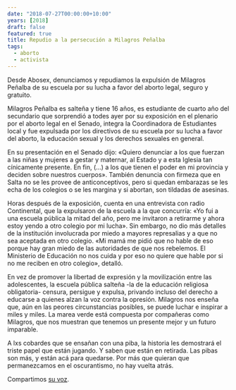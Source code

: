 ```yaml
---
date: "2018-07-27T00:00:00+10:00"
years: [2018]
draft: false
featured: true
title: Repudio a la persecución a Milagros Peñalba
tags: 
  - aborto
  - activista
---
```


Desde Abosex, denunciamos y repudiamos la expulsión de Milagros Peñalba de su escuela por su lucha a favor del aborto legal, seguro y gratuito.

Milagros Peñalba es salteña y tiene 16 años, es estudiante de cuarto año del secundario que sorprendió a todes ayer por su exposición en el plenario por el aborto legal en el Senado, integra la Coordinadora de Estudiantes local y fue expulsada por los directivos de su escuela por su lucha a favor del aborto, la educación sexual y los derechos sexuales en general.

En su presentación en el Senado dijo: «Quiero denunciar a los que fuerzan a las niñas y mujeres a gestar y maternar, al Estado y a esta Iglesia tan cínicamente presente. En fin, (…)  a los que tienen el poder en mi provincia y deciden sobre nuestros cuerpos». También denuncia con firmeza que en Salta no se les provee de anticonceptivos, pero si quedan embarazas se les echa de los colegios o se les margina y si abortan, son tildadas de asesinas.

Horas después de la exposición, cuenta en una entrevista con radio Continental, que la expulsaron de la escuela a la que concurría: «Yo fui a una escuela pública la mitad del año, pero me invitaron a retirarme y ahora estoy yendo a otro colegio por mi lucha». Sin embargo, no dio más detalles de la institución involucrada por miedo a mayores represalias y a que no sea aceptada en otro colegio. «Mi mamá me pidió que no hable de eso porque hay gran miedo de las autoridades de que nos rebelemos. El Ministerio de Educación no nos cuida y por eso no quiere que hable por si no me reciben en otro colegio», detalló.

En vez de promover la libertad de expresión y la movilización entre las adolescentes, la escuela pública salteña -la de la educación religiosa obligatoria- censura, persigue y expulsa, privando incluso del derecho a educarse a quienes alzan la voz contra la opresión. Milagros nos enseña que, aún en las peores circunstancias posibles, se puede luchar e inspirar a miles y miles. La marea verde está compuesta por compañeras como Milagros, que nos muestran que tenemos un presente mejor y un futuro imparable.

A lxs cobardes que se ensañan con una piba, la historia les demostrará el triste papel que están jugando. Y saben que están en retirada. Las pibas son más, y están acá para quedarse. Por más que quieran que permanezcamos en el oscurantismo, no hay vuelta atrás.

Compartimos [su voz]("https://www.youtube.com/watch?v=GdzSaKpUoyA").